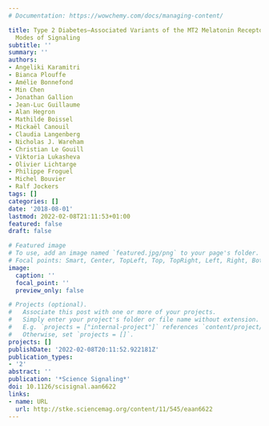 ```yaml
---
# Documentation: https://wowchemy.com/docs/managing-content/

title: Type 2 Diabetes–Associated Variants of the MT2 Melatonin Receptor Affect Distinct
  Modes of Signaling
subtitle: ''
summary: ''
authors:
- Angeliki Karamitri
- Bianca Plouffe
- Amélie Bonnefond
- Min Chen
- Jonathan Gallion
- Jean-Luc Guillaume
- Alan Hegron
- Mathilde Boissel
- Mickaël Canouil
- Claudia Langenberg
- Nicholas J. Wareham
- Christian Le Gouill
- Viktoria Lukasheva
- Olivier Lichtarge
- Philippe Froguel
- Michel Bouvier
- Ralf Jockers
tags: []
categories: []
date: '2018-08-01'
lastmod: 2022-02-08T21:11:53+01:00
featured: false
draft: false

# Featured image
# To use, add an image named `featured.jpg/png` to your page's folder.
# Focal points: Smart, Center, TopLeft, Top, TopRight, Left, Right, BottomLeft, Bottom, BottomRight.
image:
  caption: ''
  focal_point: ''
  preview_only: false

# Projects (optional).
#   Associate this post with one or more of your projects.
#   Simply enter your project's folder or file name without extension.
#   E.g. `projects = ["internal-project"]` references `content/project/deep-learning/index.md`.
#   Otherwise, set `projects = []`.
projects: []
publishDate: '2022-02-08T20:11:52.922181Z'
publication_types:
- '2'
abstract: ''
publication: '*Science Signaling*'
doi: 10.1126/scisignal.aan6622
links:
- name: URL
  url: http://stke.sciencemag.org/content/11/545/eaan6622
---
```

